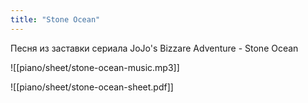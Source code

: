 ```yaml
---
title: "Stone Ocean"
---
```

Песня из заставки сериала JoJo's Bizzare Adventure - Stone Ocean

![[piano/sheet/stone-ocean-music.mp3]]

![[piano/sheet/stone-ocean-sheet.pdf]]